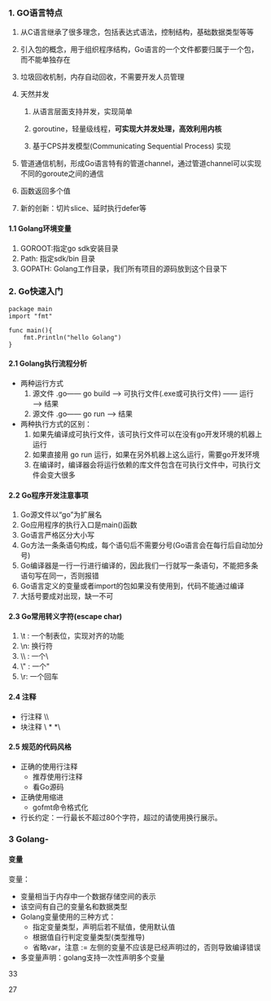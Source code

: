 ### 1. GO语言特点
1. 从C语言继承了很多理念，包括表达式语法，控制结构，基础数据类型等等

2. 引入包的概念，用于组织程序结构，Go语言的一个文件都要归属于一个包，而不能单独存在

3. 垃圾回收机制，内存自动回收，不需要开发人员管理

4. 天然并发

   1. 从语言层面支持并发，实现简单

   2. goroutine，轻量级线程，**可实现大并发处理，高效利用内核**

   3. 基于CPS并发模型(Communicating Sequential Process) 实现

5. 管道通信机制，形成Go语言特有的管道channel，通过管道channel可以实现不同的goroute之间的通信

6. 函数返回多个值

7. 新的创新：切片slice、延时执行defer等

#### 1.1 Golang环境变量
1. GOROOT:指定go sdk安装目录
2. Path: 指定sdk/bin 目录
3. GOPATH: Golang工作目录，我们所有项目的源码放到这个目录下

### 2. Go快速入门

```
package main
import "fmt"

func main(){
	fmt.Println("hello Golang")
}
```

#### 2.1 Golang执行流程分析

- 两种运行方式
  1. 源文件 .go—— go build ——> 可执行文件(.exe或可执行文件) —— 运行 ——> 结果
  2. 源文件 .go—— go run ——> 结果
- 两种执行方式的区别：
  1. 如果先编译成可执行文件，该可执行文件可以在没有go开发环境的机器上运行
  2. 如果直接用 go run 运行，如果在另外机器上这么运行，需要go开发环境
  3. 在编译时，编译器会将运行依赖的库文件包含在可执行文件中，可执行文件会变大很多

#### 2.2 Go程序开发注意事项

1.  Go源文件以“go”为扩展名
2. Go应用程序的执行入口是main()函数
3. Go语言严格区分大小写
4. Go方法一条条语句构成，每个语句后不需要分号(Go语言会在每行后自动加分号)
5. Go编译器是一行一行进行编译的，因此我们一行就写一条语句，不能把多条语句写在同一，否则报错
6. Go语言定义的变量或者import的包如果没有使用到，代码不能通过编译
7. 大括号要成对出现，缺一不可

#### 2.3 Go常用转义字符(escape char)

1. \t : 一个制表位，实现对齐的功能
2. \n: 换行符
3. \\\ : 一个\
4. \\" : 一个"
5. \\r: 一个回车

#### 2.4 注释
- 行注释 \\\
- 块注释 \ \* *\

#### 2.5 规范的代码风格
- 正确的使用行注释
    - 推荐使用行注释
    - 看Go源码
- 正确使用缩进
    - gofmt命令格式化
- 行长约定：一行最长不超过80个字符，超过的请使用换行展示。

### 3 Golang-
#### 变量
变量：
- 变量相当于内存中一个数据存储空间的表示
- 该空间有自己的变量名和数据类型
- Golang变量使用的三种方式：
    - 指定变量类型，声明后若不赋值，使用默认值
    - 根据值自行判定变量类型(类型推导)
    - 省略var，注意 := 左侧的变量不应该是已经声明过的，否则导致编译错误
- 多变量声明：golang支持一次性声明多个变量

33






27